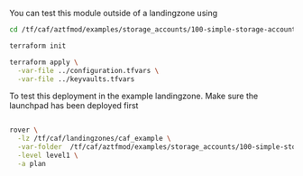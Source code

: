 You can test this module outside of a landingzone using

```bash
cd /tf/caf/aztfmod/examples/storage_accounts/100-simple-storage-account-blob-container/standalone

terraform init

terraform apply \
  -var-file ../configuration.tfvars \
  -var-file ../keyvaults.tfvars


```

To test this deployment in the example landingzone. Make sure the launchpad has been deployed first

```bash

rover \
  -lz /tf/caf/landingzones/caf_example \
  -var-folder  /tf/caf/aztfmod/examples/storage_accounts/100-simple-storage-account-blob-container \
  -level level1 \
  -a plan

```